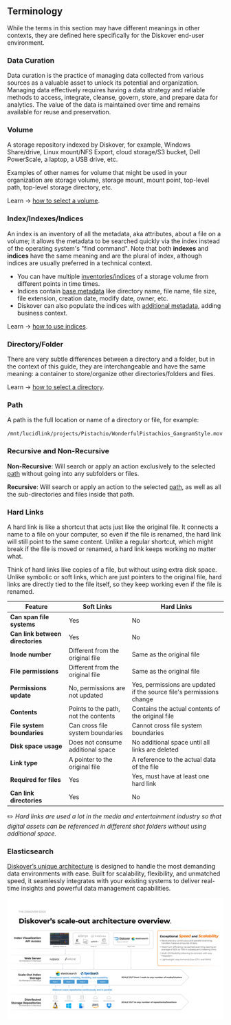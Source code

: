 <p id="terminology"></p>


## Terminology

While the terms in this section may have different meanings in other contexts, they are defined here specifically for the Diskover end-user environment.

<p id="data_curation"></p>

### Data Curation

Data curation is the practice of managing data collected from various sources as a valuable asset to unlock its potential and organization. Managing data effectively requires having a data strategy and reliable methods to access, integrate, cleanse, govern, store, and prepare data for analytics. The value of the data is maintained over time and remains available for reuse and preservation.


<p id="volume"></p>

### Volume

A storage repository indexed by Diskover, for example, Windows Share/drive, Linux mount/NFS Export, cloud storage/S3 bucket, Dell PowerScale, a laptop, a USB drive, etc.

Examples of other names for volume that might be used in your organization are storage volume, storage mount, mount point, top-level path, top-level storage directory, etc.

Learn → [how to select a volume](#select_volume).


<p id="index"></p>

### Index/Indexes/Indices

An index is an inventory of all the metadata, aka attributes, about a file on a volume; it allows the metadata to be searched quickly via the index instead of the operating system's "find command". Note that both **indexes** and **indices** have the same meaning and are the plural of index, although indices are usually preferred in a technical context.

- You can have multiple [inventories/indices](#indices) of a storage volume from different points in time times.
- Indices contain [base metadata](https://docs.diskoverdata.com/diskover_metadata_catalog//#base_metadata) like directory name, file name, file size, file extension, creation date, modify date, owner, etc.
- Diskover can also populate the indices with [additional metadata](https://docs.diskoverdata.com/diskover_metadata_catalog//#extra_metadata), adding business context.

Learn → [how to use indices](#indices).


<p id="directory"></p>

### Directory/Folder

There are very subtle differences between a directory and a folder, but in the context of this guide, they are interchangeable and have the same meaning: a container to store/organize other directories/folders and files.

Learn → [how to select a directory](#select_directory).


<p id="path"></p>


### Path

A path is the full location or name of a directory or file, for example:

`/mnt/lucidlink/projects/Pistachio/WonderfulPistachios_GangnamStyle.mov`


<p id="recursive"></p>

### Recursive and Non-Recursive

**Non-Recursive**: Will search or apply an action exclusively to the selected [path](#path) without going into any subfolders or files.

**Recursive**: Will search or apply an action to the selected [path](#path), as well as all the sub-directories and files inside that path.


<p id="hardlinks"></p>

### Hard Links

A hard link is like a shortcut that acts just like the original file. It connects a name to a file on your computer, so even if the file is renamed, the hard link will still point to the same content. Unlike a regular shortcut, which might break if the file is moved or renamed, a hard link keeps working no matter what.

Think of hard links like copies of a file, but without using extra disk space. Unlike symbolic or soft links, which are just pointers to the original file, hard links are directly tied to the file itself, so they keep working even if the file is renamed.

| Feature                           | Soft Links                                   | Hard Links                                  |
|-----------------------------------|----------------------------------------------|---------------------------------------------|
| **Can span file systems**         | Yes                                          | No                                          |
| **Can link between directories**  | Yes                                          | No                                          |
| **Inode number**                  | Different from the original file             | Same as the original file                  |
| **File permissions**              | Different from the original file             | Same as the original file                  |
| **Permissions update**            | No, permissions are not updated              | Yes, permissions are updated if the source file's permissions change |
| **Contents**                      | Points to the path, not the contents         | Contains the actual contents of the original file |
| **File system boundaries**        | Can cross file system boundaries             | Cannot cross file system boundaries        |
| **Disk space usage**              | Does not consume additional space            | No additional space until all links are deleted |
| **Link type**                     | A pointer to the original file               | A reference to the actual data of the file |
| **Required for files**            | Yes                                          | Yes, must have at least one hard link      |
| **Can link directories**          | Yes                                          | No                                          |

✏️  _Hard links are used a lot in the media and entertainment industry so that digital assets can be referenced in different shot folders without using additional space._


<p id="elasticsearch"></p>

### Elasticsearch

[Diskover’s unique architecture](https://diskoverdata.com/platform/backend/) is designed to handle the most demanding data environments with ease. Built for scalability, flexibility, and unmatched speed, it seamlessly integrates with your existing systems to deliver real-time insights and powerful data management capabilities.

![Image: Diskover Architecture Overview](images/diskover_architecture_overview.png)
